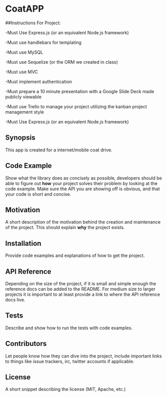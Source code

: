 # CoatAPP

##Instructions For Project:

-Must Use Express.js (or an equivalent Node.js framework)

-Must use handlebars for templating

-Must use MySQL

-Must use Sequelize (or the ORM we created in class)

-Must use MVC

-Must implement authentication

-Must prepare a 10 minute presentation with a Google Slide Deck made publicly viewable

-Must use Trello to manage your project utilizing the kanban project management style

-Must Use Express.js (or an equivalent Node.js framework)

## Synopsis

This app is created for a internet/mobile coat drive.

## Code Example

Show what the library does as concisely as possible, developers should be able to figure out **how** your project solves their problem by looking at the code example. Make sure the API you are showing off is obvious, and that your code is short and concise.

## Motivation

A short description of the motivation behind the creation and maintenance of the project. This should explain **why** the project exists.

## Installation

Provide code examples and explanations of how to get the project.

## API Reference

Depending on the size of the project, if it is small and simple enough the reference docs can be added to the README. For medium size to larger projects it is important to at least provide a link to where the API reference docs live.

## Tests

Describe and show how to run the tests with code examples.

## Contributors

Let people know how they can dive into the project, include important links to things like issue trackers, irc, twitter accounts if applicable.

## License

A short snippet describing the license (MIT, Apache, etc.)
